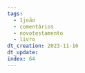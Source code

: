 ```yaml
---
tags:
  - 1joão
  - comentários
  - novotestamento
  - livro
dt_creation: 2023-11-16
dt_update: 
index: 64
---
```

